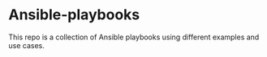 # Ansible-playbooks
This repo is a collection of Ansible playbooks using different examples and use cases.
